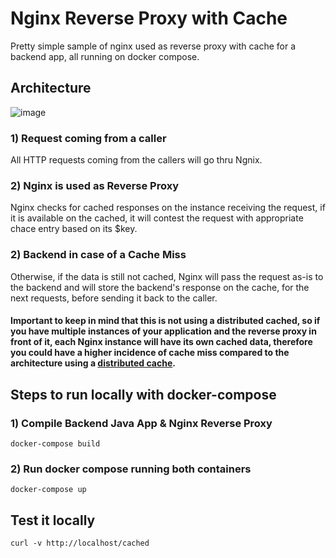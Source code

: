 # Nginx Reverse Proxy with Cache
Pretty simple sample of nginx used as reverse proxy with cache for a backend app, all running on docker compose.

## Architecture
![image](https://user-images.githubusercontent.com/6126997/156385635-821d42c3-c7ad-422d-aa7a-61cdcc362b11.png)

### 1) Request coming from a caller
All HTTP requests coming from the callers will go thru Ngnix.
### 2) Nginx is used as Reverse Proxy
Nginx checks for cached responses on the instance receiving the request, if it is available on the cached, it will contest the request with appropriate chace entry based on its $key.
### 2) Backend in case of a Cache Miss
Otherwise, if the data is still not cached, Nginx will pass the request as-is to the backend and will store the backend's response on the cache, for the next requests, before sending it back to the caller.

#### Important to keep in mind that this is not using a distributed cached, so if you have multiple instances of your application and the reverse proxy in front of it, each Nginx instance will have its own cached data, therefore you could have a higher incidence of cache miss compared to the architecture using a [distributed cache](https://github.com/lurodri/nginx-redis2).

## Steps to run locally with docker-compose
### 1) Compile Backend Java App & Nginx Reverse Proxy
`docker-compose build`
<br>
### 2) Run docker compose running both containers
`docker-compose up`

## Test it locally
`curl -v http://localhost/cached`
